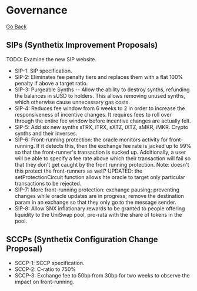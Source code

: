 # Governance

[Go Back](map.md)

## SIPs (Synthetix Improvement Proposals)

TODO: Examine the new SIP website.

* SIP-1: SIP specification.
* SIP-2: Eliminates fee penalty tiers and replaces them with a flat 100% penalty if above a target ratio.
* SIP-3: Purgeable Synths -- Allow the ability to destroy synths, refunding the balances in sUSD to holders. This allows removing unused synths, which otherwise cause unnecessary gas costs.
* SIP-4: Reduces fee window from 6 weeks to 2 in order to increase the responsiveness of incentive changes. It requires fees to roll over through the entire fee window before incentive changes are actually felt.
* SIP-5: Add six new synths sTRX, iTRX, sXTZ, iXTZ, sMKR, iMKR. Crypto synths and their inverses.
* SIP-6: Front-running protection: the oracle monitors activity for front-running. If it detects this, then the exchange fee rate is jacked up to 99% so that the front-runner's transaction is sucked up. Additionally, a user will be able to specify a fee rate above which their transaction will fail so that they don't get caught by the front running protection. Note: doesn't this protect the front-runners as well? UPDATED: the setProtectionCircuit function allows hte oracle to target only particular transactions to be rejected.
* SIP-7: More front-running protection: exchange pausing; preventing changes while oracle updates are in progress; remove the destination param in an exchange so that they only go to the message sender.
* SIP-8: Allow SNX inflationary rewards to be granted to people offering liquidity to the UniSwap pool, pro-rata with the share of tokens in the pool.

## SCCPs (Synthetix Configuration Change Proposal)

* SCCP-1: SCCP specification.
* SCCP-2: C-ratio to 750%
* SCCP-3: Exchange fee to 50bp from 30bp for two weeks to observe the impact on front-running.
